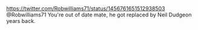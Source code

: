 https://twitter.com/Robwilliams71/status/1456761651512938503 @Robwilliams71 You're out of date mate, he got replaced by Neil Dudgeon years back.